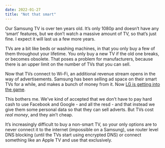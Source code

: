 ```yaml
---
date: 2022-01-27
title: "Not that smart"
---
```


Our Samsung TV is over ten years old. It’s only 1080p and doesn’t have any ‘smart’ features, but we don’t watch a massive amount of TV, so that’s just fine. I expect it will last us a few more years.

TVs are a bit like beds or washing machines, in that you only buy a few of them throughout your lifetime. You only buy a new TV if the old one breaks, or becomes obsolete. That poses a problem for manufacturers, because there is an upper limit on the number of TVs that you can sell. 

Now that TVs connect to Wi-Fi, an additional revenue stream opens in the way of advertisements. Samsung has been selling ad space on their smart TVs for a while, and makes a bunch of money from it. Now [LG is getting into the game](https://gizmodo.com/lg-s-latest-announcement-solidifies-everything-wrong-wi-1848425315).

This bothers me. We’ve kind of accepted that we don’t have to pay hard cash to use Facebook and Google - and all the resd - and that instead we give them some personal data so that they can sell adverts. But TVs cost _real money_, and they ain’t cheap.

It’s increasingly difficult to buy a non-smart TV, so your only options are to never connect it to the internet (impossible on a Samsung), use router level DNS blocking (until the TVs start using encrypted DNS) or connect something like an Apple TV and use that exclusively.
